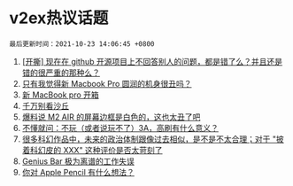# v2ex热议话题

`最后更新时间：2021-10-23 14:06:45 +0800`

1. [[开撕] 现在在 github 开源项目上不回答别人的问题，都是错了么？并且还是错的很严重的那种么？](https://www.v2ex.com/t/809868)
1. [只有我觉得新 Macbook Pro 圆润的机身很丑吗？](https://www.v2ex.com/t/809799)
1. [新 MacBook pro 开箱](https://www.v2ex.com/t/809961)
1. [千万别看沙丘](https://www.v2ex.com/t/809939)
1. [爆料说 M2 AIR 的屏幕边框是白色的，这也太丑了吧](https://www.v2ex.com/t/809837)
1. [不懂就问：不玩（或者说玩不了）3A，高刷有什么意义？](https://www.v2ex.com/t/809884)
1. [很多科幻作品中，未来的政治体制跟像过去相似，是不是不太合理；对于 "披着科幻皮的 XXX" 这种评价是否太苛刻了](https://www.v2ex.com/t/809976)
1. [Genius Bar 极为离谱的工作失误](https://www.v2ex.com/t/809944)
1. [你对 Apple Pencil 有什么想法？](https://www.v2ex.com/t/809863)

